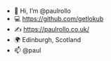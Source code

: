 - 👋 Hi, I’m @paulrollo
- 💻 https://github.com/getlokub
- ✍️ https://paulrollo.co.uk/
- 🌍 Edinburgh, Scotland
- 📫 @paul 

<!---
paulrollo/paulrollo is a ✨ special ✨ repository because its `README.md` (this file) appears on your GitHub profile.
You can click the Preview link to take a look at your changes.
--->
